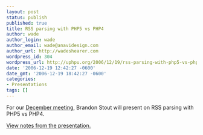 ```yaml
---
layout: post
status: publish
published: true
title: RSS parsing with PHP5 vs PHP4
author: wade
author_login: wade
author_email: wade@anavidesign.com
author_url: http://wadeshearer.com
wordpress_id: 304
wordpress_url: http://uphpu.org/2006/12/19/rss-parsing-with-php5-vs-php4/
date: '2006-12-19 12:42:27 -0600'
date_gmt: '2006-12-19 18:42:27 -0600'
categories:
- Presentations
tags: []
---
```

<p>For our <a href="http://uphpu.org/about/meetings">December meeting</a>, Brandon Stout will present on RSS parsing with PHP5 vs PHP4.</p>
<p class="download"><a href="http://bstout.securesites.net/?catID=127&artID=2&page=1">View notes from the presentation.</a></p>
